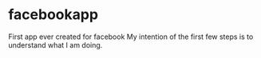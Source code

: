 # facebookapp
First app ever created for facebook
My intention of the first few steps is to understand what I am doing. 
